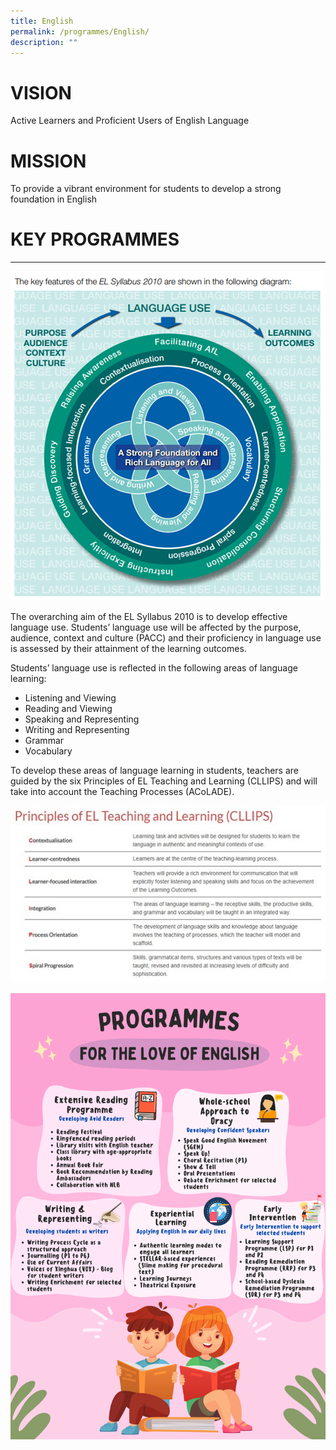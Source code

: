 ```yaml
---
title: English
permalink: /programmes/English/
description: ""
---
```

# **VISION**   
Active Learners and Proficient Users of English Language
  
# **MISSION**  
To provide a vibrant environment for students to develop a strong foundation in
English
  
# **KEY PROGRAMMES**  
****  
![](/images/picture1.png)

The overarching aim of the EL Syllabus 2010 is to develop effective language use. Students’ language use will be affected by the purpose, audience, context and culture (PACC) and their proficiency in language use is assessed by their attainment of the learning outcomes. 

Students’ language use is reflected in the following areas of language learning:
*   Listening and Viewing
*   Reading and Viewing
*   Speaking and Representing
*   Writing and Representing
*   Grammar
*   Vocabulary

To develop these areas of language learning in students, teachers are guided by the six Principles of EL Teaching and Learning (CLLIPS) and will take into account the Teaching Processes (ACoLADE).

![](/images/picture2.jpg)

![](/images/Programmes/English/picture3.png)